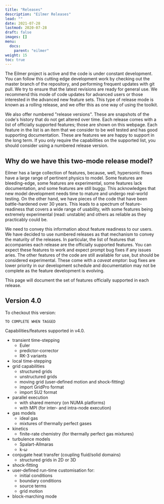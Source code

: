 ```yaml
---
title: "Releases"
description: "Eilmer Releases"
lead: ""
date: 2021-07-28
lastmod: 2020-07-28
draft: false
images: []
menu:
  docs:
    parent: "eilmer"
weight: 15
toc: true
---
```


The Eilmer project is active and the code is under constant development.
You can follow this cutting edge development work by checking out
the master branch of the repository, and performing frequent updates with git pull.
We try to ensure that the latest revisions are ready for general use.
We recommend this mode of code updates for advanced users or those
interested in the advanced new feature sets.
This type of release mode is known as a rolling release, and we offer
this as one way of using the toolkit.

We also offer numbered "release versions".
These are snapshots of the code's history that do not get altered over time.
Each release comes with a list of officially supported features;
those are shown on this webpage.
Each feature in the list is an item that we consider to be well tested
and has good supporting documentation.
These are features we are happy to support in the long term.
If you only require the capabilities on the supported list,
you should consider using a numbered release version.


## Why do we have this two-mode release model?

Eilmer has a large collection of features, because, well, hypersonic flows have a large
range of pertinent physics to model.
Some features are bleeding-edge, some features are experimental, some features lack documentation,
and some features are still buggy.
This acknowledges that new model development needs time to mature and undergo real-world testing.
On the other hand, we have pieces of the code that have been battle-hardened over 30 years.
This leads to a spectrum of feature-readiness that covers a wide range of usability,
with some features being extremely experimental (read: unstable) and others as reliable
as they practicably could be.

We need to convey this information about feature readiness to our users.
We have decided to use numbered releases as that mechanism to convey the maturity
of the releases.
In particular, the list of features that accompanies each release are the officially
supported features.
You can expect these features to work and expect prompt bug fixes if any issues aries.
The other features of the code are still available for use, but should be considered
experimental.
These come with a *caveat emptor*: bug fixes are lower priority in our development
schedule and documentation may not be complete as the feature development is evolving.

This page will document the set of features officially supported in each release.

## Version 4.0

To checkout this version:

    TO COMPLETE WHEN TAGGED

  

Capabilities/features supported in v4.0.

+ transient time-stepping
  + Euler
  + predictor-corrector
  + RK-3 variants
+ local time-stepping
+ grid capabilities
  + structured grids
  + unstructured grids
  + moving grid (user-defined motion and shock-fitting)
  + import GridPro format
  + import SU2 format
+ parallel execution
  + with shared memory (on NUMA platforms)
  + with MPI (for inter- and intra-node execution)
+ gas models
  + ideal gas
  + mixtures of thermally perfect gases
+ kinetics
  + finite-rate chemistry (for thermally perfect gas mixtures)
+ turbulence models
  + Spalart-Allmaras
  + k-$\omega$
+ conjugate heat transfer (coupling fluid/solid domains)
  + structured grids in 2D or 3D
+ shock-fitting
+ user-defined run-time customisation for:
  + initial conditions
  + boundary conditions	
  + source terms
  + grid motion
+ block-marching mode








